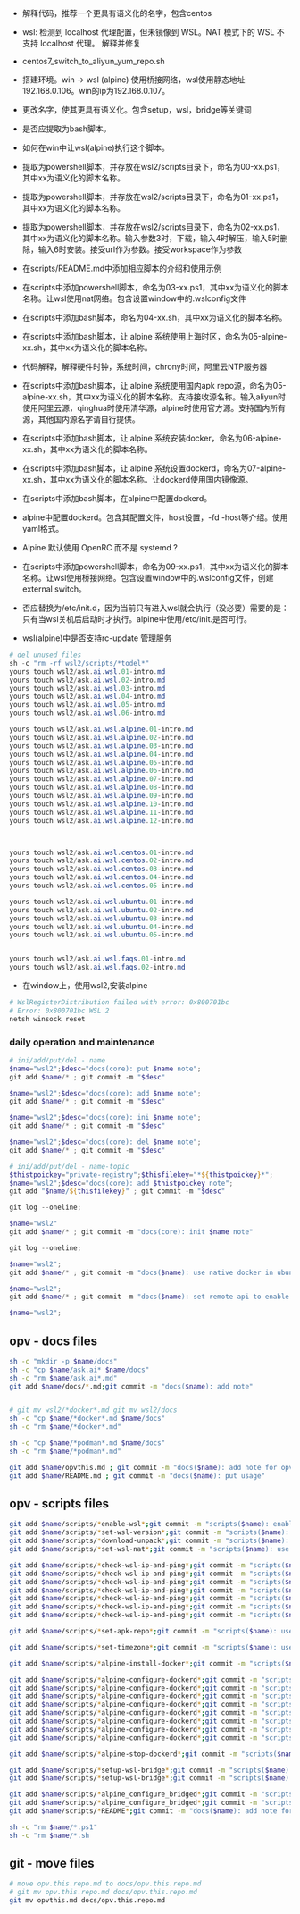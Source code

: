 - 解释代码，推荐一个更具有语义化的名字，包含centos
- wsl: 检测到 localhost 代理配置，但未镜像到 WSL。NAT 模式下的 WSL 不支持 localhost 代理。 解释并修复

- centos7_switch_to_aliyun_yum_repo.sh
- 搭建环境。win -> wsl (alpine) 使用桥接网络，wsl使用静态地址192.168.0.106。win的ip为192.168.0.107。
- 更改名字，使其更具有语义化。包含setup，wsl，bridge等关键词
- 是否应提取为bash脚本。
- 如何在win中让wsl(alpine)执行这个脚本。
- 提取为powershell脚本，并存放在wsl2/scripts目录下，命名为00-xx.ps1，其中xx为语义化的脚本名称。
- 提取为powershell脚本，并存放在wsl2/scripts目录下，命名为01-xx.ps1，其中xx为语义化的脚本名称。
- 提取为powershell脚本，并存放在wsl2/scripts目录下，命名为02-xx.ps1，其中xx为语义化的脚本名称。输入参数3时，下载，输入4时解压，输入5时删除，输入6时安装。接受url作为参数。接受workspace作为参数
- 在scripts/README.md中添加相应脚本的介绍和使用示例
- 在scripts中添加powershell脚本，命名为03-xx.ps1，其中xx为语义化的脚本名称。让wsl使用nat网络。包含设置window中的.wslconfig文件
- 在scripts中添加bash脚本，命名为04-xx.sh，其中xx为语义化的脚本名称。

- 在scripts中添加bash脚本，让 alpine 系统使用上海时区，命名为05-alpine-xx.sh，其中xx为语义化的脚本名称。
- 代码解释，解释硬件时钟，系统时间，chrony时间，阿里云NTP服务器
- 在scripts中添加bash脚本，让 alpine 系统使用国内apk repo源，命名为05-alpine-xx.sh，其中xx为语义化的脚本名称。支持接收源名称。输入aliyun时使用阿里云源，qinghua时使用清华源，alpine时使用官方源。支持国内所有源，其他国内源名字请自行提供。

- 在scripts中添加bash脚本，让 alpine 系统安装docker，命名为06-alpine-xx.sh，其中xx为语义化的脚本名称。
- 在scripts中添加bash脚本，让 alpine 系统设置dockerd，命名为07-alpine-xx.sh，其中xx为语义化的脚本名称。让dockerd使用国内镜像源。
- 在scripts中添加bash脚本，在alpine中配置dockerd。
- alpine中配置dockerd。包含其配置文件，host设置，-fd -host等介绍。使用yaml格式。

- Alpine 默认使用 OpenRC 而不是 systemd ?
- 在scripts中添加powershell脚本，命名为09-xx.ps1，其中xx为语义化的脚本名称。让wsl使用桥接网络。包含设置window中的.wslconfig文件，创建external switch。
- 否应替换为/etc/init.d，因为当前只有进入wsl就会执行（没必要）需要的是：只有当wsl关机后启动时才执行。alpine中使用/etc/init.是否可行。
- wsl(alpine)中是否支持rc-update 管理服务

```powershell
# del unused files
sh -c "rm -rf wsl2/scripts/*todel*"
yours touch wsl2/ask.ai.wsl.01-intro.md
yours touch wsl2/ask.ai.wsl.02-intro.md
yours touch wsl2/ask.ai.wsl.03-intro.md
yours touch wsl2/ask.ai.wsl.04-intro.md
yours touch wsl2/ask.ai.wsl.05-intro.md
yours touch wsl2/ask.ai.wsl.06-intro.md

yours touch wsl2/ask.ai.wsl.alpine.01-intro.md
yours touch wsl2/ask.ai.wsl.alpine.02-intro.md
yours touch wsl2/ask.ai.wsl.alpine.03-intro.md
yours touch wsl2/ask.ai.wsl.alpine.04-intro.md
yours touch wsl2/ask.ai.wsl.alpine.05-intro.md 
yours touch wsl2/ask.ai.wsl.alpine.06-intro.md
yours touch wsl2/ask.ai.wsl.alpine.07-intro.md
yours touch wsl2/ask.ai.wsl.alpine.08-intro.md
yours touch wsl2/ask.ai.wsl.alpine.09-intro.md
yours touch wsl2/ask.ai.wsl.alpine.10-intro.md
yours touch wsl2/ask.ai.wsl.alpine.11-intro.md
yours touch wsl2/ask.ai.wsl.alpine.12-intro.md



yours touch wsl2/ask.ai.wsl.centos.01-intro.md
yours touch wsl2/ask.ai.wsl.centos.02-intro.md
yours touch wsl2/ask.ai.wsl.centos.03-intro.md
yours touch wsl2/ask.ai.wsl.centos.04-intro.md
yours touch wsl2/ask.ai.wsl.centos.05-intro.md

yours touch wsl2/ask.ai.wsl.ubuntu.01-intro.md
yours touch wsl2/ask.ai.wsl.ubuntu.02-intro.md
yours touch wsl2/ask.ai.wsl.ubuntu.03-intro.md
yours touch wsl2/ask.ai.wsl.ubuntu.04-intro.md
yours touch wsl2/ask.ai.wsl.ubuntu.05-intro.md


yours touch wsl2/ask.ai.wsl.faqs.01-intro.md
yours touch wsl2/ask.ai.wsl.faqs.02-intro.md
```

- 在window上，使用wsl2,安装alpine


```powershell
# WslRegisterDistribution failed with error: 0x800701bc
# Error: 0x800701bc WSL 2
netsh winsock reset
```


### daily operation and maintenance

```powershell
# ini/add/put/del - name
$name="wsl2";$desc="docs(core): put $name note";
git add $name/* ; git commit -m "$desc"

$name="wsl2";$desc="docs(core): add $name note";
git add $name/* ; git commit -m "$desc"

$name="wsl2";$desc="docs(core): ini $name note";
git add $name/* ; git commit -m "$desc"

$name="wsl2";$desc="docs(core): del $name note";
git add $name/* ; git commit -m "$desc"

# ini/add/put/del - name-topic
$thistpoickey="private-registry";$thisfilekey="*${thistpoickey}*";
$name="wsl2";$desc="docs(core): add $thistpoickey note";
git add "$name/${thisfilekey}" ; git commit -m "$desc"

git log --oneline;

$name="wsl2"
git add $name/* ; git commit -m "docs(core): init $name note"

git log --oneline;

$name="wsl2";
git add $name/* ; git commit -m "docs($name): use native docker in ubuntu"

$name="wsl2";
git add $name/* ; git commit -m "docs($name): set remote api to enable  with 3 ways"

$name="wsl2";

```

## opv - docs files
```bash 
sh -c "mkdir -p $name/docs"
sh -c "cp $name/ask.ai* $name/docs"
sh -c "rm $name/ask.ai*.md"
git add $name/docs/*.md;git commit -m "docs($name): add note"


# git mv wsl2/*docker*.md git mv wsl2/docs 
sh -c "cp $name/*docker*.md $name/docs"
sh -c "rm $name/*docker*.md"

sh -c "cp $name/*podman*.md $name/docs"
sh -c "rm $name/*podman*.md"

git add $name/opvthis.md ; git commit -m "docs($name): add note for opv.this.repo"
git add $name/README.md ; git commit -m "docs($name): put usage"

```

## opv - scripts files
```bash 
git add $name/scripts/*enable-wsl*;git commit -m "scripts($name): enable wsl feature"
git add $name/scripts/*set-wsl-version*;git commit -m "scripts($name): set wsl version as 2"
git add $name/scripts/*download-unpack*;git commit -m "scripts($name): download distro from github and install it"
git add $name/scripts/*set-wsl-nat*;git commit -m "scripts($name): use nat network"

git add $name/scripts/*check-wsl-ip-and-ping*;git commit -m "scripts($name): get wsl ip and ping network"
git add $name/scripts/*check-wsl-ip-and-ping*;git commit -m "scripts($name): use check_result func"
git add $name/scripts/*check-wsl-ip-and-ping*;git commit -m "scripts($name): use emoji to show result"
git add $name/scripts/*check-wsl-ip-and-ping*;git commit -m "scripts($name): use ping_network func"
git add $name/scripts/*check-wsl-ip-and-ping*;git commit -m "scripts($name): use get_wsl_ip func"
git add $name/scripts/*check-wsl-ip-and-ping*;git commit -m "scripts($name): use ip_route_show func"
git add $name/scripts/*check-wsl-ip-and-ping*;git commit -m "scripts($name): fix check_result func"

git add $name/scripts/*set-apk-repo*;git commit -m "scripts($name): use china source to set apk repo"

git add $name/scripts/*set-timezone*;git commit -m "scripts($name): use shanghai timezone"

git add $name/scripts/*alpine-install-docker*;git commit -m "scripts($name): alpine install docker"

git add $name/scripts/*alpine-configure-dockerd*;git commit -m "scripts($name): alpine configure dockerd"
git add $name/scripts/*alpine-configure-dockerd*;git commit -m "scripts($name): del unused code"
git add $name/scripts/*alpine-configure-dockerd*;git commit -m "scripts($name): use funcs to configure dockerd"
git add $name/scripts/*alpine-configure-dockerd*;git commit -m "scripts($name): use msg_padd func"
git add $name/scripts/*alpine-configure-dockerd*;git commit -m "scripts($name): put registries mirror and insecure registries"
git add $name/scripts/*alpine-configure-dockerd*;git commit -m "scripts($name): use /etc/init.d/dockerd and openrc"
git add $name/scripts/*alpine-configure-dockerd*;git commit -m "scripts($name): use status + body as msg order"
git add $name/scripts/*alpine-configure-dockerd*;git commit -m "scripts($name): use info_status func"

git add $name/scripts/*alpine-stop-dockerd*;git commit -m "scripts($name): use info_status func"

git add $name/scripts/*setup-wsl-bridge*;git commit -m "scripts($name): use bridge network"
git add $name/scripts/*setup-wsl-bridge*;git commit -m "scripts($name): add Remove_VirtualSwitch func"

git add $name/scripts/*alpine_configure_bridged*;git commit -m "scripts($name): init alpine configure bridged network"
git add $name/scripts/*alpine_configure_bridged*;git commit -m "scripts($name): use static ip and eth0_up on boot"
git add $name/scripts/*README*;git commit -m "docs($name): add note for scripts"

sh -c "rm $name/*.ps1"
sh -c "rm $name/*.sh
```

## git - move files
```bash
# move opv.this.repo.md to docs/opv.this.repo.md
# git mv opv.this.repo.md docs/opv.this.repo.md
git mv opvthis.md docs/opv.this.repo.md
```